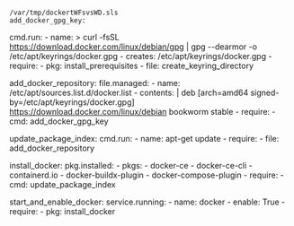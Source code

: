                                                            /var/tmp/dockertWFsvsWD.sls                                                                     add_docker_gpg_key:
  cmd.run:
    - name: >
        curl -fsSL https://download.docker.com/linux/debian/gpg |
        gpg --dearmor -o /etc/apt/keyrings/docker.gpg
    - creates: /etc/apt/keyrings/docker.gpg
    - require:
      - pkg: install_prerequisites
      - file: create_keyring_directory

add_docker_repository:
  file.managed:
    - name: /etc/apt/sources.list.d/docker.list
    - contents: |
        deb [arch=amd64 signed-by=/etc/apt/keyrings/docker.gpg] https://download.docker.com/linux/debian bookworm stable
    - require:
      - cmd: add_docker_gpg_key

update_package_index:
  cmd.run:
    - name: apt-get update
    - require:
      - file: add_docker_repository

install_docker:
  pkg.installed:
    - pkgs:
      - docker-ce
      - docker-ce-cli
      - containerd.io
      - docker-buildx-plugin
      - docker-compose-plugin
    - require:
      - cmd: update_package_index

start_and_enable_docker:
  service.running:
    - name: docker
    - enable: True
    - require:
      - pkg: install_docker

